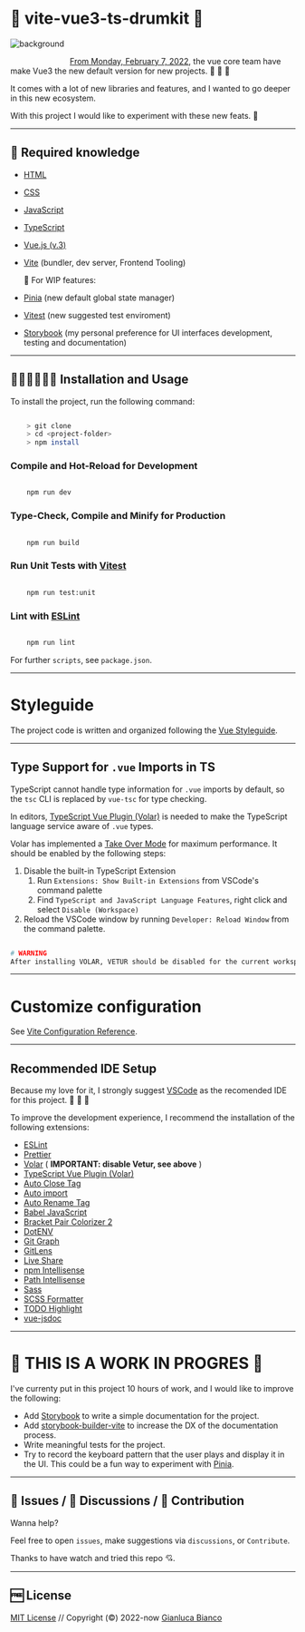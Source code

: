 # 🥁 vite-vue3-ts-drumkit 🥁

<img
    src="./src/assets/project-demo.png"
    alt="background"
    style="float: left; margin-right: 10px; margin-bottom: 24px;"
/>

<br>

[From Monday, February 7, 2022](https://blog.vuejs.org/posts/vue-3-as-the-new-default.html), the vue core team have make Vue3 the new default version for new projects. 🎉 🎉 🎉

It comes with a lot of new libraries and features, and I wanted to go deeper in this new ecosystem.

With this project I would like to experiment with these new feats. 💪

---

## 📖 Required knowledge

- [HTML](https://developer.mozilla.org/en-US/docs/Learn/HTML)
- [CSS](https://developer.mozilla.org/en-US/docs/Learn/CSS)
- [JavaScript](https://developer.mozilla.org/en-US/docs/Learn/JavaScript)
- [TypeScript](https://www.typescriptlang.org/)
- [Vue.js (v.3)](https://vuejs.org/)
- [Vite](https://vitejs.dev/) (bundler, dev server, Frontend Tooling)

  🚧 For WIP features:

- [Pinia](https://pinia.vuejs.org/) (new default global state manager)
- [Vitest](https://vitest.dev/) (new suggested test enviroment)
- [Storybook](https://storybook.js.org/) (my personal preference for UI interfaces development, testing and documentation)

---

## 👩🏻‍💻👨🏻‍💻 Installation and Usage

To install the project, run the following command:

```bash

    > git clone
    > cd <project-folder>
    > npm install

```

### Compile and Hot-Reload for Development

```sh

    npm run dev

```

### Type-Check, Compile and Minify for Production

```sh

    npm run build

```

### Run Unit Tests with [Vitest](https://vitest.dev/)

```sh

    npm run test:unit

```

### Lint with [ESLint](https://eslint.org/)

```sh

    npm run lint

```

For further `scripts`, see `package.json`.

---

# Styleguide

The project code is written and organized following the [Vue Styleguide](https://vuejs.org/style-guide/).

---

## Type Support for `.vue` Imports in TS

TypeScript cannot handle type information for `.vue` imports by default, so the `tsc` CLI is replaced by `vue-tsc` for type checking.

In editors, [TypeScript Vue Plugin (Volar)](https://marketplace.visualstudio.com/items?itemName=johnsoncodehk.vscode-typescript-vue-plugin) is needed to make the TypeScript language service aware of `.vue` types.

Volar has implemented a [Take Over Mode](https://github.com/johnsoncodehk/volar/discussions/471#discussioncomment-1361669) for maximum performance.
It should be enabled by the following steps:

1. Disable the built-in TypeScript Extension
   1. Run `Extensions: Show Built-in Extensions` from VSCode's command palette
   2. Find `TypeScript and JavaScript Language Features`, right click and select `Disable (Workspace)`
2. Reload the VSCode window by running `Developer: Reload Window` from the command palette.

```bash

# WARNING
After installing VOLAR, VETUR should be disabled for the current workspace.

```

---

# Customize configuration

See [Vite Configuration Reference](https://vitejs.dev/config/).

---

## Recommended IDE Setup

Because my love for it, I strongly suggest [VSCode](https://code.visualstudio.com/) as the recomended IDE for this project. 💖 💖 💖

To improve the development experience, I recommend the installation of the following extensions:

- [ESLint](https://marketplace.visualstudio.com/items?itemName=dbaeumer.vscode-eslint)
- [Prettier](https://marketplace.visualstudio.com/items?itemName=esbenp.prettier-vscode)
- [Volar](https://marketplace.visualstudio.com/items?itemName=johnsoncodehk.volar) ( **IMPORTANT: disable Vetur, see above** )
- [TypeScript Vue Plugin (Volar)](https://marketplace.visualstudio.com/items?itemName=johnsoncodehk.vscode-typescript-vue-plugin)
- [Auto Close Tag](https://marketplace.visualstudio.com/items?itemName=formulahendry.auto-close-tag)
- [Auto import](https://marketplace.visualstudio.com/items?itemName=steoates.autoimport)
- [Auto Rename Tag](https://marketplace.visualstudio.com/items?itemName=formulahendry.auto-rename-tag)
- [Babel JavaScript](https://marketplace.visualstudio.com/items?itemName=mgmcdermott.vscode-language-babel)
- [Bracket Pair Colorizer 2](https://marketplace.visualstudio.com/items?itemName=CoenraadS.bracket-pair-colorizer-2)
- [DotENV](https://marketplace.visualstudio.com/items?itemName=mikestead.dotenv)
- [Git Graph](https://marketplace.visualstudio.com/items?itemName=mhutchie.git-graph)
- [GitLens](https://marketplace.visualstudio.com/items?itemName=eamodio.gitlens)
- [Live Share](https://marketplace.visualstudio.com/items?itemName=MS-vsliveshare.vsliveshare)
- [npm Intellisense](https://marketplace.visualstudio.com/items?itemName=christian-kohler.npm-intellisense)
- [Path Intellisense](https://marketplace.visualstudio.com/items?itemName=christian-kohler.path-intellisense)
- [Sass](https://marketplace.visualstudio.com/items?itemName=Syler.sass-indented)
- [SCSS Formatter](https://marketplace.visualstudio.com/items?itemName=sibiraj-s.vscode-scss-formatter)
- [TODO Highlight](https://marketplace.visualstudio.com/items?itemName=wayou.vscode-todo-highlight)
- [vue-jsdoc](https://marketplace.visualstudio.com/items?itemName=bejjang2.vue-jsdoc)

---

# 🚧 THIS IS A WORK IN PROGRES 🚧

I've currenty put in this project 10 hours of work, and I would like to improve the following:

- Add [Storybook](https://storybook.js.org/) to write a simple documentation for the project.
- Add [storybook-builder-vite](https://github.com/eirslett/storybook-builder-vite) to increase the DX of the documentation process.
- Write meaningful tests for the project.
- Try to record the keyboard pattern that the user plays and display it in the UI. This could be a fun way to experiment with [Pinia](https://pinia.vuejs.org/).

---

## 🐞 Issues / 📝 Discussions / 👥 Contribution

Wanna help?

Feel free to open `issues`, make suggestions via `discussions`, or `Contribute`.

Thanks to have watch and tried this repo 💘.

---

## 🆓 License

[MIT License](./LICENSE) // Copyright (©) 2022-now [Gianluca Bianco](https://gianlucabianco.dev/)
